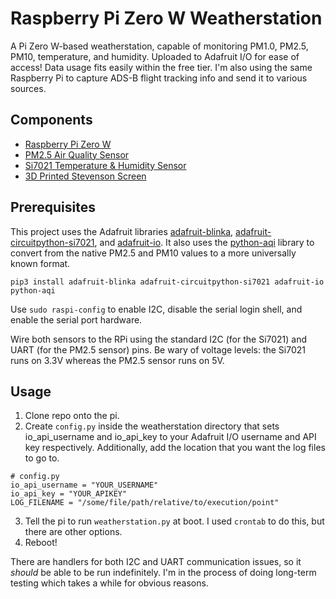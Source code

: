 # Raspberry Pi Zero W Weatherstation

A Pi Zero W-based weatherstation, capable of monitoring PM1.0, PM2.5, PM10, temperature, and humidity. Uploaded to Adafruit I/O for ease of access! Data usage fits easily within the free tier. I'm also using the same Raspberry Pi to capture ADS-B flight tracking info and send it to various sources. 

## Components
* [Raspberry Pi Zero W](https://www.adafruit.com/product/3400)
* [PM2.5 Air Quality Sensor](https://www.adafruit.com/product/3686)
* [Si7021 Temperature & Humidity Sensor](https://www.adafruit.com/product/3251)
* [3D Printed Stevenson Screen](https://www.thingiverse.com/thing:2970799)

## Prerequisites

This project uses the Adafruit libraries [adafruit-blinka](https://github.com/adafruit/Adafruit_Blinka), [adafruit-circuitpython-si7021](https://github.com/adafruit/Adafruit_CircuitPython_SI7021), and [adafruit-io](https://github.com/adafruit/Adafruit_IO_Python). 
It also uses the [python-aqi](https://github.com/hrbonz/python-aqi) library to convert from the native PM2.5 and PM10 values to a more universally known format. 

`pip3 install adafruit-blinka adafruit-circuitpython-si7021 adafruit-io python-aqi` 

Use `sudo raspi-config` to enable I2C, disable the serial login shell, and enable the serial port hardware. 

Wire both sensors to the RPi using the standard I2C (for the Si7021) and UART (for the PM2.5 sensor) pins. Be wary of voltage levels: the Si7021 runs on 3.3V whereas the PM2.5 sensor runs on 5V. 

## Usage
1. Clone repo onto the pi.
2. Create `config.py` inside the weatherstation directory that sets io_api_username and io_api_key to your Adafruit I/O username and API key respectively. Additionally, add the location that you want the log files to go to.
```
# config.py
io_api_username = "YOUR_USERNAME"
io_api_key = "YOUR_APIKEY"
LOG_FILENAME = "/some/file/path/relative/to/execution/point"
```
3. Tell the pi to run `weatherstation.py` at boot. I used `crontab` to do this, but there are other options.  
4. Reboot!

There are handlers for both I2C and UART communication issues, so it _should_ be able to be run indefinitely. I'm in the process of doing long-term testing which takes a while for obvious reasons. 
